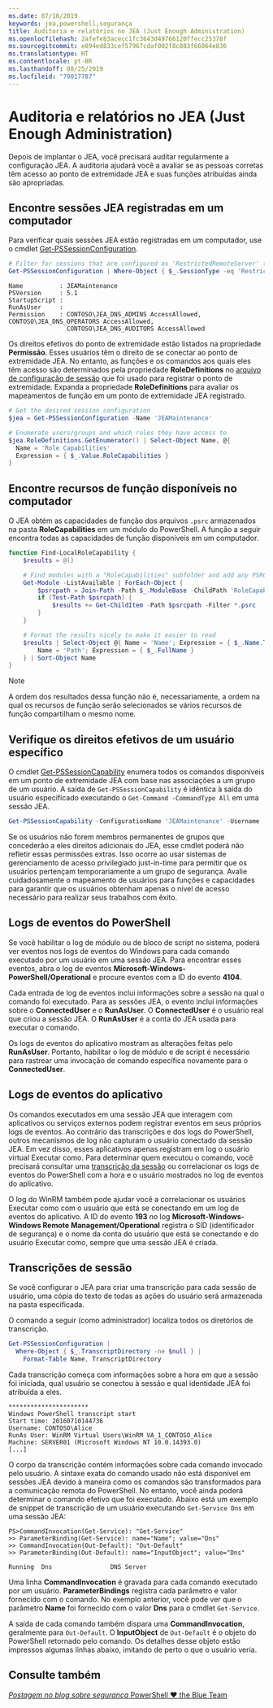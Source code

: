 ```yaml
---
ms.date: 07/10/2019
keywords: jea,powershell,segurança
title: Auditoria e relatórios no JEA (Just Enough Administration)
ms.openlocfilehash: 2afefe83acecc1fc3643d49766120ffecc25378f
ms.sourcegitcommit: e894ed833cef57967cdaf002f8c883f66864e836
ms.translationtype: HT
ms.contentlocale: pt-BR
ms.lasthandoff: 08/25/2019
ms.locfileid: "70017787"
---
```

# <a name="auditing-and-reporting-on-jea"></a>Auditoria e relatórios no JEA (Just Enough Administration)

Depois de implantar o JEA, você precisará auditar regularmente a configuração JEA. A auditoria ajudará você a avaliar se as pessoas corretas têm acesso ao ponto de extremidade JEA e suas funções atribuídas ainda são apropriadas.

## <a name="find-registered-jea-sessions-on-a-machine"></a>Encontre sessões JEA registradas em um computador

Para verificar quais sessões JEA estão registradas em um computador, use o cmdlet [Get-PSSessionConfiguration](/powershell/module/microsoft.powershell.core/get-pssessionconfiguration).

```powershell
# Filter for sessions that are configured as 'RestrictedRemoteServer' to find JEA-like session configurations
Get-PSSessionConfiguration | Where-Object { $_.SessionType -eq 'RestrictedRemoteServer' }
```

```Output
Name          : JEAMaintenance
PSVersion     : 5.1
StartupScript :
RunAsUser     :
Permission    : CONTOSO\JEA_DNS_ADMINS AccessAllowed, CONTOSO\JEA_DNS_OPERATORS AccessAllowed,
                CONTOSO\JEA_DNS_AUDITORS AccessAllowed
```

Os direitos efetivos do ponto de extremidade estão listados na propriedade **Permissão**. Esses usuários têm o direito de se conectar ao ponto de extremidade JEA. No entanto, as funções e os comandos aos quais eles têm acesso são determinados pela propriedade **RoleDefinitions** no [arquivo de configuração de sessão](session-configurations.md) que foi usado para registrar o ponto de extremidade. Expanda a propriedade **RoleDefinitions** para avaliar os mapeamentos de função em um ponto de extremidade JEA registrado.

```powershell
# Get the desired session configuration
$jea = Get-PSSessionConfiguration -Name 'JEAMaintenance'

# Enumerate users/groups and which roles they have access to
$jea.RoleDefinitions.GetEnumerator() | Select-Object Name, @{
  Name = 'Role Capabilities'
  Expression = { $_.Value.RoleCapabilities }
}
```

## <a name="find-available-role-capabilities-on-the-machine"></a>Encontre recursos de função disponíveis no computador

O JEA obtém as capacidades de função dos arquivos `.psrc` armazenados na pasta **RoleCapabilities** em um módulo do PowerShell. A função a seguir encontra todas as capacidades de função disponíveis em um computador.

```powershell
function Find-LocalRoleCapability {
    $results = @()

    # Find modules with a "RoleCapabilities" subfolder and add any PSRC files to the result set
    Get-Module -ListAvailable | ForEach-Object {
        $psrcpath = Join-Path -Path $_.ModuleBase -ChildPath 'RoleCapabilities'
        if (Test-Path $psrcpath) {
            $results += Get-ChildItem -Path $psrcpath -Filter *.psrc
        }
    }

    # Format the results nicely to make it easier to read
    $results | Select-Object @{ Name = 'Name'; Expression = { $_.Name.TrimEnd('.psrc') }}, @{
        Name = 'Path'; Expression = { $_.FullName }
    } | Sort-Object Name
}
```

> [!NOTE]
> A ordem dos resultados dessa função não é, necessariamente, a ordem na qual os recursos de função serão selecionados se vários recursos de função compartilham o mesmo nome.

## <a name="check-effective-rights-for-a-specific-user"></a>Verifique os direitos efetivos de um usuário específico

O cmdlet [Get-PSSessionCapability](/powershell/module/microsoft.powershell.core/Get-PSSessionCapability) enumera todos os comandos disponíveis em um ponto de extremidade JEA com base nas associações a um grupo de um usuário.
A saída de `Get-PSSessionCapability` é idêntica à saída do usuário especificado executando o `Get-Command -CommandType All` em uma sessão JEA.

```powershell
Get-PSSessionCapability -ConfigurationName 'JEAMaintenance' -Username 'CONTOSO\Alice'
```

Se os usuários não forem membros permanentes de grupos que concederão a eles direitos adicionais do JEA, esse cmdlet poderá não refletir essas permissões extras. Isso ocorre ao usar sistemas de gerenciamento de acesso privilegiado just-in-time para permitir que os usuários pertençam temporariamente a um grupo de segurança. Avalie cuidadosamente o mapeamento de usuários para funções e capacidades para garantir que os usuários obtenham apenas o nível de acesso necessário para realizar seus trabalhos com êxito.

## <a name="powershell-event-logs"></a>Logs de eventos do PowerShell

Se você habilitar o log de módulo ou de bloco de script no sistema, poderá ver eventos nos logs de eventos do Windows para cada comando executado por um usuário em uma sessão JEA. Para encontrar esses eventos, abra o log de eventos **Microsoft-Windows-PowerShell/Operational** e procure eventos com a ID do evento **4104**.

Cada entrada de log de eventos inclui informações sobre a sessão na qual o comando foi executado. Para as sessões JEA, o evento inclui informações sobre o **ConnectedUser** e o **RunAsUser**. O **ConnectedUser** é o usuário real que criou a sessão JEA. O **RunAsUser** é a conta do JEA usada para executar o comando.

Os logs de eventos do aplicativo mostram as alterações feitas pelo **RunAsUser**. Portanto, habilitar o log de módulo e de script é necessário para rastrear uma invocação de comando específica novamente para o **ConnectedUser**.

## <a name="application-event-logs"></a>Logs de eventos do aplicativo

Os comandos executados em uma sessão JEA que interagem com aplicativos ou serviços externos podem registrar eventos em seus próprios logs de eventos. Ao contrário das transcrições e dos logs do PowerShell, outros mecanismos de log não capturam o usuário conectado da sessão JEA. Em vez disso, esses aplicativos apenas registram em log o usuário virtual Executar como.
Para determinar quem executou o comando, você precisará consultar uma [transcrição da sessão](#session-transcripts) ou correlacionar os logs de eventos do PowerShell com a hora e o usuário mostrados no log de eventos do aplicativo.

O log do WinRM também pode ajudar você a correlacionar os usuários Executar como com o usuário que está se conectando em um log de eventos do aplicativo. A ID do evento **193** no log **Microsoft-Windows-Windows Remote Management/Operational** registra o SID (identificador de segurança) e o nome da conta do usuário que está se conectando e do usuário Executar como, sempre que uma sessão JEA é criada.

## <a name="session-transcripts"></a>Transcrições de sessão

Se você configurar o JEA para criar uma transcrição para cada sessão de usuário, uma cópia do texto de todas as ações do usuário será armazenada na pasta especificada.

O comando a seguir (como administrador) localiza todos os diretórios de transcrição.

```powershell
Get-PSSessionConfiguration |
  Where-Object { $_.TranscriptDirectory -ne $null } |
    Format-Table Name, TranscriptDirectory
```

Cada transcrição começa com informações sobre a hora em que a sessão foi iniciada, qual usuário se conectou à sessão e qual identidade JEA foi atribuída a eles.

```
**********************
Windows PowerShell transcript start
Start time: 20160710144736
Username: CONTOSO\Alice
RunAs User: WinRM Virtual Users\WinRM VA_1_CONTOSO_Alice
Machine: SERVER01 (Microsoft Windows NT 10.0.14393.0)
[...]
```

O corpo da transcrição contém informações sobre cada comando invocado pelo usuário. A sintaxe exata do comando usado não está disponível em sessões JEA devido à maneira como os comandos são transformados para a comunicação remota do PowerShell. No entanto, você ainda poderá determinar o comando efetivo que foi executado. Abaixo está um exemplo de snippet de transcrição de um usuário executando `Get-Service Dns` em uma sessão JEA:

```
PS>CommandInvocation(Get-Service): "Get-Service"
>> ParameterBinding(Get-Service): name="Name"; value="Dns"
>> CommandInvocation(Out-Default): "Out-Default"
>> ParameterBinding(Out-Default): name="InputObject"; value="Dns"

Running  Dns                DNS Server
```

Uma linha **CommandInvocation** é gravada para cada comando executado por um usuário. **ParameterBindings** registra cada parâmetro e valor fornecido com o comando. No exemplo anterior, você pode ver que o parâmetro **Name** foi fornecido com o valor **Dns** para o cmdlet `Get-Service`.

A saída de cada comando também dispara uma **CommandInvocation**, geralmente para `Out-Default`. O **InputObject** de `Out-Default` é o objeto do PowerShell retornado pelo comando. Os detalhes desse objeto estão impressos algumas linhas abaixo, imitando de perto o que o usuário veria.

## <a name="see-also"></a>Consulte também

[*Postagem no blog sobre segurança* PowerShell ♥ the Blue Team](https://devblogs.microsoft.com/powershell/powershell-the-blue-team/)
